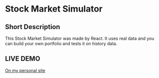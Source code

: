 # Stock Market Simulator

## Short Description
This Stock Market Simulator was made by React. It uses real data and you can build your own portfolio and tests it on history data.

## LIVE DEMO
[On my personal site](https://domonkosferenczy.hu/stock)
